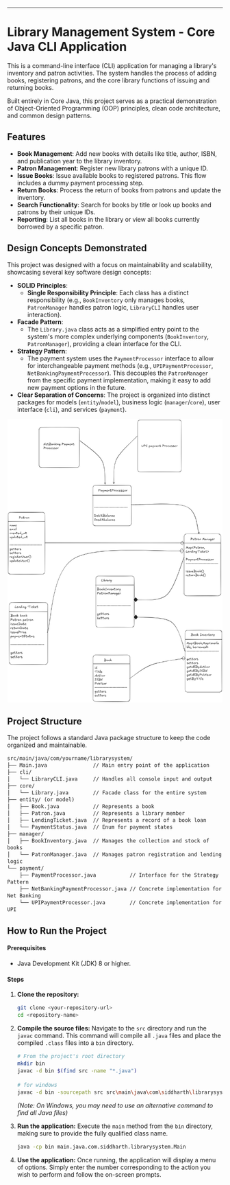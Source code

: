 
---

# Library Management System - Core Java CLI Application

This is a command-line interface (CLI) application for managing a library's inventory and patron activities. The system handles the process of adding books, registering patrons, and the core library functions of issuing and returning books.

Built entirely in Core Java, this project serves as a practical demonstration of Object-Oriented Programming (OOP) principles, clean code architecture, and common design patterns.

## Features

-   **Book Management**: Add new books with details like title, author, ISBN, and publication year to the library inventory.
-   **Patron Management**: Register new library patrons with a unique ID.
-   **Issue Books**: Issue available books to registered patrons. This flow includes a dummy payment processing step.
-   **Return Books**: Process the return of books from patrons and update the inventory.
-   **Search Functionality**: Search for books by title or look up books and patrons by their unique IDs.
-   **Reporting**: List all books in the library or view all books currently borrowed by a specific patron.

## Design Concepts Demonstrated

This project was designed with a focus on maintainability and scalability, showcasing several key software design concepts:

-   **SOLID Principles**:
    -   **Single Responsibility Principle**: Each class has a distinct responsibility (e.g., `BookInventory` only manages books, `PatronManager` handles patron logic, `LibraryCLI` handles user interaction).
-   **Facade Pattern**:
    -   The `Library.java` class acts as a simplified entry point to the system's more complex underlying components (`BookInventory`, `PatronManager`), providing a clean interface for the CLI.
-   **Strategy Pattern**:
    -   The payment system uses the `PaymentProcessor` interface to allow for interchangeable payment methods (e.g., `UPIPaymentProcessor`, `NetBankingPaymentProcessor`). This decouples the `PatronManager` from the specific payment implementation, making it easy to add new payment options in the future.
-   **Clear Separation of Concerns**: The project is organized into distinct packages for models (`entity`/`model`), business logic (`manager`/`core`), user interface (`cli`), and services (`payment`).

![alt text](image.png)

## Project Structure

The project follows a standard Java package structure to keep the code organized and maintainable.

```
src/main/java/com/yourname/librarysystem/
├── Main.java               // Main entry point of the application
├── cli/
│   └── LibraryCLI.java     // Handles all console input and output
├── core/
│   └── Library.java        // Facade class for the entire system
├── entity/ (or model)
│   ├── Book.java           // Represents a book
│   ├── Patron.java         // Represents a library member
│   ├── LendingTicket.java  // Represents a record of a book loan
│   └── PaymentStatus.java  // Enum for payment states
├── manager/
│   ├── BookInventory.java  // Manages the collection and stock of books
│   └── PatronManager.java  // Manages patron registration and lending logic
└── payment/
    ├── PaymentProcessor.java           // Interface for the Strategy Pattern
    ├── NetBankingPaymentProcessor.java // Concrete implementation for Net Banking
    └── UPIPaymentProcessor.java        // Concrete implementation for UPI
```

## How to Run the Project

#### Prerequisites

-   Java Development Kit (JDK) 8 or higher.

#### Steps

1.  **Clone the repository:**
    ```sh
    git clone <your-repository-url>
    cd <repository-name>
    ```

2.  **Compile the source files:**
    Navigate to the `src` directory and run the `javac` command. This command will compile all `.java` files and place the compiled `.class` files into a `bin` directory.

    ```sh
    # From the project's root directory
    mkdir bin
    javac -d bin $(find src -name "*.java")

    # for windows 
    javac -d bin -sourcepath src src\main\java\com\siddharth\librarysystem\Main.java
    ```
    *(Note: On Windows, you may need to use an alternative command to find all Java files)*

3.  **Run the application:**
    Execute the `main` method from the `bin` directory, making sure to provide the fully qualified class name.

    ```sh
    java -cp bin main.java.com.siddharth.librarysystem.Main
    ```

4.  **Use the application:**
    Once running, the application will display a menu of options. Simply enter the number corresponding to the action you wish to perform and follow the on-screen prompts.



